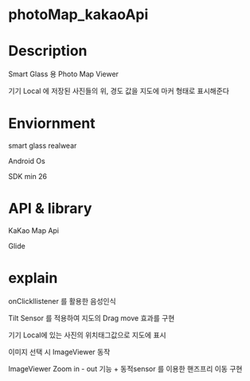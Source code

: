 # photoMap_kakaoApi

# Description

Smart Glass 용 Photo Map Viewer

기기 Local 에 저장된 사진들의 위, 경도 값을 지도에 마커 형태로 표시해준다

# Enviornment

smart glass realwear 

Android Os

SDK min 26

# API & library

KaKao Map Api 

Glide 

# explain
onClickllistener 를 활용한 음성인식 

Tilt Sensor 를 적용하여 지도의 Drag move 효과를 구현

기기 Local에 있는 사진의 위치태그값으로 지도에 표시

이미지 선택 시 ImageViewer 동작

ImageViewer Zoom in - out  기능 + 동적sensor 를 이용한 핸즈프리 이동 구현
